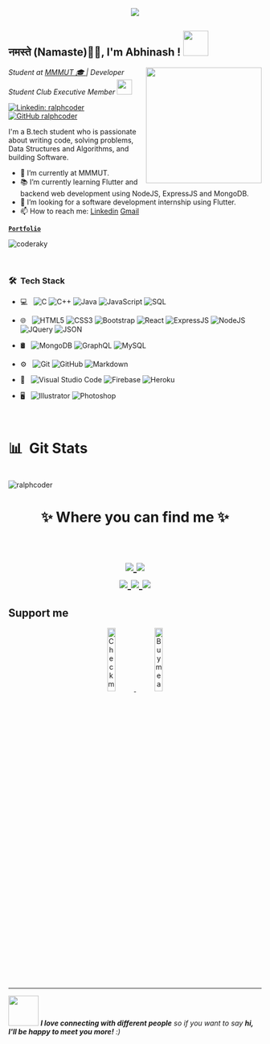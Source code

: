 <p align="center">
  <img src="https://github.com/thompsonemerson/thompsonemerson/raw/master/cover-thompson.png" />
</p>

<h2>नमस्ते (Namaste)🙏🏻, I'm Abhinash ! <img src="https://media.giphy.com/media/12oufCB0MyZ1Go/giphy.gif" width="50"></h2>
<img align='right' src="https://media.giphy.com/media/M9gbBd9nbDrOTu1Mqx/giphy.gif" width="230">
<p><em>Student at <a href="http://www.mmmut.ac.in">MMMUT 🎓 </a> | Developer Student Club Executive Member <img src="https://media.giphy.com/media/WUlplcMpOCEmTGBtBW/giphy.gif" width="30"> 
</em></p>


<!--[![Twitter: ralphcoder](https://img.shields.io/twitter/follow/ralphcoder?style=social)](https://twitter.com/ralphcoder)-->
[![Linkedin: ralphcoder](https://img.shields.io/badge/-ralphcoder-blue?style=flat-square&logo=Linkedin&logoColor=white&link=https://www.linkedin.com/in/ralphcoder/)](https://www.linkedin.com/in/coderaky/)
[![GitHub ralphcoder](https://img.shields.io/github/followers/ralphcoder?label=follow&style=social)](https://github.com/ralphcoder)


I'm a B.tech student who is passionate about writing code, solving problems, Data Structures and Algorithms, and building Software.

- 🔭 I’m currently at MMMUT.
- 📚 I’m currently learning Flutter and backend web development using NodeJS, ExpressJS and MongoDB.
- 👯 I’m looking for a software development internship using Flutter. 
- 📫 How to reach me: [Linkedin](https://www.linkedin.com/in/ralphcoder) [Gmail](mailto:abhinashkumaryadavofficial@gmail.com)

**<a href="https://ralphcoder.github.io/" target="_blank">`Portfolio`</a>**
</br>
<p align="left"> <img src="https://komarev.com/ghpvc/?username=coderaky" alt="coderaky" /> </p>

</br>

<h3> 🛠 &nbsp;Tech Stack</h3>

- 💻 &nbsp;
  ![C](https://img.shields.io/badge/-C-000000?style=for-the-badge&logo=C)
  ![C++](https://img.shields.io/badge/-C++-000000?style=for-the-badge&logo=C%2B%2B&logoColor=00599C)
  ![Java](https://img.shields.io/badge/-Java-000000?style=for-the-badge&logo=Java&logoColor=007396)
  ![JavaScript](https://img.shields.io/badge/-JavaScript-000000?style=for-the-badge&logo=javascript)
  ![SQL](https://img.shields.io/badge/-SQL-000000?style=for-the-badge&logo=MySQL)
- 🌐 &nbsp;
  ![HTML5](https://img.shields.io/badge/-HTML5-E34F26?style=flat&logo=html5&logoColor=white) 
  ![CSS3](https://img.shields.io/badge/-CSS3-1572B6?style=flat&logo=css3&logoColor=white)
  ![Bootstrap](https://img.shields.io/badge/-Bootstrap-563D7C?style=flat&logo=bootstrap&logoColor=white)
  ![React](https://img.shields.io/badge/-React-000000?style=flat&logo=react&logoColor=00c8ff)
  ![ExpressJS](https://img.shields.io/badge/-Express.js-787878?style=flat)
  ![NodeJS](https://img.shields.io/badge/-Node.js-3C873A?style=flat&logo=Node.js&logoColor=white)
  ![JQuery](https://img.shields.io/badge/-JQuery-blue?style=flat&logo=jquery&link=https://github.com/BRdhanani)
  ![JSON](https://img.shields.io/badge/-json-02569B?style=flat&logo=json&link=https://github.com/BRdhanani)
- 🛢 &nbsp;
  ![MongoDB](https://img.shields.io/badge/-MongoDB-4DB33D?style=flat&logo=mongodb&logoColor=FFFFFF)
  ![GraphQL](https://img.shields.io/badge/-GraphQL-e535ab?style=flat&logo=graphql&logoColor=FFFFFF")
  ![MySQL](https://img.shields.io/badge/-MySQL-F29111?style=flat&logo=mysql&logoColor=FFFFFF)
  
- ⚙️ &nbsp;
  ![Git](https://img.shields.io/badge/-Git-333333?style=flat&logo=git)
  ![GitHub](https://img.shields.io/badge/-GitHub-333333?style=flat&logo=github)
  ![Markdown](https://img.shields.io/badge/-Markdown-333333?style=flat&logo=markdown)
- 🔧 &nbsp;
  ![Visual Studio Code](https://img.shields.io/badge/-Visual%20Studio%20Code-333333?style=flat&logo=visual-studio-code&logoColor=007ACC)
  ![Firebase](https://img.shields.io/badge/-Firebase-FFA611?style=flat&logo=firebase&logoColor=FFFFFF)
  ![Heroku](https://img.shields.io/badge/-Heroku-gray?style=flat&logo=heroku&link=https://github.com/BRdhanani)
- 🖥 &nbsp;
  ![Illustrator](https://img.shields.io/badge/-Illustrator-333333?style=flat&logo=adobe-illustrator)
  ![Photoshop](https://img.shields.io/badge/-Photoshop-333333?style=flat&logo=adobe-photoshop)

<br/>

<h1 align="left"> 📊 &nbsp;Git Stats</h1>
<!-- <img align="left" src="https://github-readme-stats.vercel.app/api/top-langs/?username=ralphcoder&layout=compact&hide=html&theme=radical" alt="ralphcoder" /> -->

</br>

<img align="center" src="https://github-readme-stats.vercel.app/api?username=ralphcoder&show_icons=true&theme=radical" alt="ralphcoder" />

</br>
<h1 align="center">
✨ Where you can find me ✨

<p align="center">
  <br/>
  <a href="https://www.linkedin.com/in/ralphcoder/">
    <img src="https://img.shields.io/badge/LinkedIn-%230077B5.svg?&style=flat-square&logo=linkedin&logoColor=white">
  </a>
  
  <a href="https://github.com/ralphcoder">
    <img src="https://img.shields.io/badge/Github-%230A0A0A.svg?&style=flat-square&logo=Github&logoColor=white">  
  </a>


  <br/>
  <a href="https://www.facebook.com/ralphcoder">
    <img src="https://img.shields.io/badge/Facebook-%231877F2.svg?&style=flat-square&logo=facebook&logoColor=white">  
  </a>
 
  <a href="https://www.instagram.com/ralphcoder">
    <img src="https://img.shields.io/badge/Instagram-%23E4405F.svg?&style=flat-square&logo=instagram&logoColor=white">
  </a>

  <a href="https://twitter.com/ralphcoder">
    <img src="https://img.shields.io/badge/twitter-%230077D4.svg?&style=flat-square&logo=twitter&logoColor=white">
  </a>
</p>
</h1>

## Support me

<p align="center">
  <a href="https://www.patreon.com/ralphcoder" target="_blank">
    <img width="18%" alt="Check my Patreon" src="https://raw.githubusercontent.com/onimur/.github/master/.resources/support-patreon.png"/>
  </a>
  <!-- <a href="https://www.paypal.com/cgi-bin/webscr?cmd=_donations&business=YUTBBKXR2XCPJ" target="_blank">
      <img width="18%" alt="Donate with Paypal" src="https://raw.githubusercontent.com/onimur/.github/master/.resources/support-paypal.png"/> -->
  </a>
  <a href="https://www.buymeacoffee.com/ralphcoder" target="_blank">
      <img width="18%" alt="Buy me a coffee" src="https://raw.githubusercontent.com/onimur/.github/master/.resources/support-buy-coffee.png"/>
  </a>
</p>

---

<img src="https://media.giphy.com/media/LnQjpWaON8nhr21vNW/giphy.gif" width="60"> <em><b>I love connecting with different people</b> so if you want to say <b>hi, I'll be happy to meet you more!</b> :)</em>
